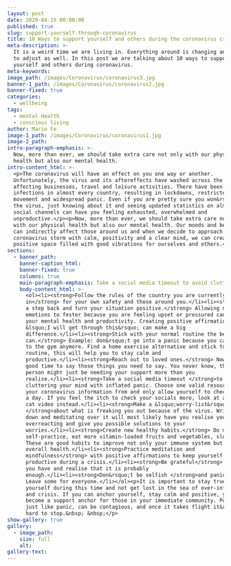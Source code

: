 ```yaml
---
layout: post
date: 2020-04-15 00:00:00
published: true
slug: support-yourself-through-coronavirus
title: 10 Ways to support yourself and others during the coronavirus crisis
meta-description: >-
  It is a weird time we are living in. Everything around is changing and we need
  to adjust as well. In this post we are talking about 10 ways to support
  yourself and others during coronavirus.
meta-keywords:
image_path: /images/Coronavirus/coronavirus3.jpg
banner-1_path: /images/Coronavirus/coronavirus2.jpg
banner-fixed: true
categories:
  - wellbeing
tags:
  - mental Health
  - conscious living
author: Marie Fe
image-1_path: /images/Coronavirus/coronavirus1.jpg
image-2_path:
intro-paragraph-emphasis: >-
  Now, more than ever, we should take extra care not only with our physical
  health but also our mental health.
intro-content_html: >-
  <p>The coronavirus will have an effect on you one way or another.
  Unfortunately, the virus and its aftereffects have washed across the globe,
  affecting businesses, travel and leisure activities. There have been cases of
  infections in almost every country, resulting in lockdowns, restricted
  movement and widespread panic. Even if you are pretty sure you won&rsquo;t get
  the virus, just knowing about it and seeing updated statistics on almost all
  social channels can have you feeling exhausted, overwhelmed and
  unproductive.</p><p>Now, more than ever, we should take extra care not only
  with our physical health but also our mental health. Our moods and behaviours
  can indirectly affect those around us and when we decide to approach this
  coronavirus storm with calm, positivity and a clear mind, we can create a
  positive space filled with good vibrations for ourselves and others.</p>
sections:
  - banner_path:
    banner-caption_html:
    banner-fixed: true
    columns: true
    main-paragraph-emphasis: Take a social media timeout to avoid cluttering your mind
    body-content_html: >-
      <ol><li><strong>Follow the rules of the country you are currently
      in</strong> for your own safety and those around you.</li><li><strong>Take
      a step back and turn your situation positive.</strong> Allowing negative
      emotions to fester because you are feeling upset or pressured can affect
      your mental health and productivity. Creating positive affirmations like
      &lsquo;I will get through this&rsquo; can make a big
      difference.</li><li><strong>Stick with your normal routine the best you
      can.</strong> Example: don&rsquo;t go into a panic because you cannot go
      to the gym anymore. Find a home exercise alternative and stick to your
      routine, this will help you to stay calm and
      productive.</li><li><strong>Reach out to loved ones.</strong> Now is a
      good time to say those things you need to say. You never know, the other
      person might just be needing your support more than you
      realise.</li><li><strong>Take a social media timeout </strong>to avoid
      cluttering your mind with inflated panic. Choose one valid resource to get
      your coronavirus information from and only allow yourself to check it once
      a day. If you feel the itch to check your socials more, look at a funny
      cat video instead.</li><li><strong>Make a &lsquo;worry-list&rsquo;
      </strong>about what is freaking you out because of the virus. Writing it
      down and meditating over it will most likely have you realise you are
      overreacting and give you possible solutions to your
      worries.</li><li><strong>Create new healthy habits.</strong> Do more yoga
      self-practice, eat more vitamin-loaded fruits and vegetables, sleep more.
      These are good habits to improve not only your immune system but your
      overall health.</li><li><strong>Practice meditation and
      mindfulness</strong> with positive affirmations to keep yourself calm and
      productive during a crisis.</li><li><strong>Be grateful</strong> for what
      you have and realise that it is probably
      enough.</li><li><strong>Don&rsquo;t be selfish </strong>and panic buy.
      Leave some for everyone.</li></ol><p>It is important to stay true to
      yourself during this time and not get lost in the sea of over-information
      and crisis. If you can anchor yourself, stay calm and positive, you can
      become a support anchor for those in your immediate community. Positivity,
      just like panic, can be contagious, and once it takes flight it&rsquo;s
      hard to stop.&nbsp; &nbsp;</p>
show-gallery: true
gallery:
  - image_path:
    size: full
    alt:
gallery-text:
---
```


